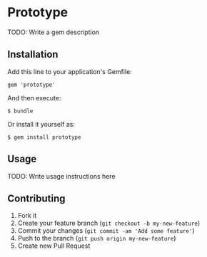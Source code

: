 # Prototype

TODO: Write a gem description

## Installation

Add this line to your application's Gemfile:

    gem 'prototype'

And then execute:

    $ bundle

Or install it yourself as:

    $ gem install prototype

## Usage

TODO: Write usage instructions here

## Contributing

1. Fork it
2. Create your feature branch (`git checkout -b my-new-feature`)
3. Commit your changes (`git commit -am 'Add some feature'`)
4. Push to the branch (`git push origin my-new-feature`)
5. Create new Pull Request
